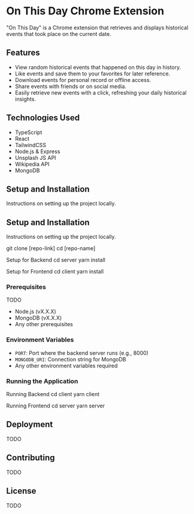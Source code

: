 # On This Day Chrome Extension

"On This Day" is a Chrome extension that retrieves and displays historical events that took place on the current date.

## Features

- View random historical events that happened on this day in history.
- Like events and save them to your favorites for later reference.
- Download events for personal record or offline access.
- Share events with friends or on social media.
- Easily retrieve new events with a click, refreshing your daily historical insights.

## Technologies Used

- TypeScript
- React
- TailwindCSS
- Node.js & Express
- Unsplash JS API
- Wikipedia API
- MongoDB

## Setup and Installation

Instructions on setting up the project locally.

## Setup and Installation

Instructions on setting up the project locally.

git clone [repo-link]
cd [repo-name]

Setup for Backend
cd server
yarn install

Setup for Frontend
cd client
yarn install


### Prerequisites

TODO
- Node.js (vX.X.X)
- MongoDB (vX.X.X)
- Any other prerequisites

### Environment Variables

- `PORT`: Port where the backend server runs (e.g., 8000)
- `MONGODB_URI`: Connection string for MongoDB
- Any other environment variables required

### Running the Application

Running Backend
cd client
yarn client

Running Frontend
cd server
yarn server


## Deployment

TODO

## Contributing

TODO

## License

TODO